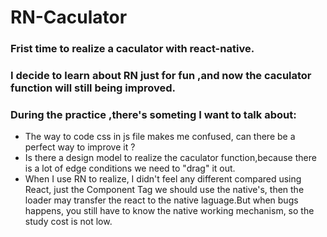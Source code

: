 # RN-Caculator
### Frist time to realize a caculator with react-native.
### I decide to learn about RN just for fun ,and now the caculator function will still being improved. 
### During the practice ,there's someting I want to talk about:
* The way to code css in js file makes me confused, can there be a perfect way to improve it ?
* Is there a design model to realize the caculator function,because there is a lot of edge conditions we need to "drag" it out.
* When I use RN to realize, I didn't feel any different compared using React, just the Component Tag we should use the native's, then the loader may transfer the react to the native laguage.But when bugs happens, you still have to know the native working mechanism, so the study cost is not low.
